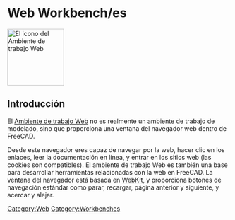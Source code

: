 # Web Workbench/es



<div class="mw-translate-fuzzy">





</div>

<img alt="El icono del Ambiente de trabajo Web" src=images/Workbench_Web.svg  style="width:128px;">

## Introducción


<div class="mw-translate-fuzzy">

El [Ambiente de trabajo Web](Web_Workbench/es.md) no es realmente un ambiente de trabajo de modelado, sino que proporciona una ventana del navegador web dentro de FreeCAD.


</div>

Desde este navegador eres capaz de navegar por la web, hacer clic en los enlaces, leer la documentación en línea, y entrar en los sitios web (las cookies son compatibles). El ambiente de trabajo Web es también una base para desarrollar herramientas relacionadas con la web en FreeCAD. La ventana del navegador está basada en [WebKit](https://webkit.org/), y proporciona botones de navegación estándar como parar, recargar, página anterior y siguiente, y acercar y alejar.


<div class="mw-translate-fuzzy">





</div>




[Category:Web](Category:Web.md) [Category:Workbenches](Category:Workbenches.md)
